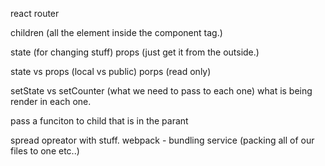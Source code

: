 react router

children (all the element inside the component tag.)

state (for changing stuff)
props (just get it from the outside.)

state vs props (local vs public)
porps (read only)

setState vs setCounter (what we need to pass to each one)
what is being render in each one.

pass a funciton to child that is in the parant

spread opreator with stuff.
webpack - bundling service (packing all of our files to one etc..)
